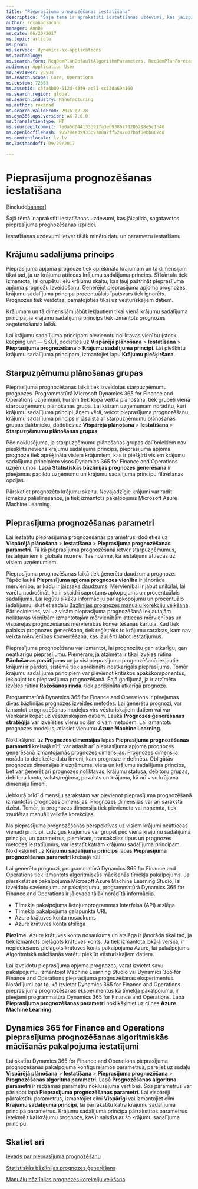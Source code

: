 ```yaml
---
title: "Pieprasījuma prognozēšanas iestatīšana"
description: "Šajā tēmā ir aprakstīti iestatīšanas uzdevumi, kas jāizpilda, sagatavotos pieprasījuma prognozēšanas izpildei."
author: roxanadiaconu
manager: AnnBe
ms.date: 06/20/2017
ms.topic: article
ms.prod: 
ms.service: dynamics-ax-applications
ms.technology: 
ms.search.form: ReqDemPlanDefaultAlgorithmParameters, ReqDemPlanForecastParameters
audience: Application User
ms.reviewer: yuyus
ms.search.scope: Core, Operations
ms.custom: 72653
ms.assetid: c5fa4b09-512d-4349-ac51-cc13da69a160
ms.search.region: global
ms.search.industry: Manufacturing
ms.author: roxanad
ms.search.validFrom: 2016-02-28
ms.dyn365.ops.version: AX 7.0.0
ms.translationtype: HT
ms.sourcegitcommit: 7e0a5d044133b917a3eb9386773205218e5c1b40
ms.openlocfilehash: 905794e39933c9788a7ff5247807baf0ebb807d8
ms.contentlocale: lv-lv
ms.lasthandoff: 09/29/2017

---
```


# <a name="demand-forecasting-setup"></a>Pieprasījuma prognozēšanas iestatīšana

[!include[banner](../includes/banner.md)]


Šajā tēmā ir aprakstīti iestatīšanas uzdevumi, kas jāizpilda, sagatavotos pieprasījuma prognozēšanas izpildei.  

Iestatīšanas uzdevumi ietver tālāk minēto datu un parametru iestatīšanu.

## <a name="item-allocation-key"></a>Krājumu sadalījuma princips
Pieprasījuma apjoma prognoze tiek aprēķināta krājumam un tā dimensijām tikai tad, ja uz krājumu attiecas krājumu sadalījuma princips. Šī kārtula tiek izmantota, lai grupētu lielu krājumu skaitu, kas ļauj paātrināt pieprasījuma apjoma prognožu izveidošanu. Ģenerējot pieprasījuma apjoma prognozes, krājumu sadalījuma principa procentuālais īpatsvars tiek ignorēts. Prognozes tiek veidotas, pamatojoties tikai uz vēsturiskajiem datiem. 

Krājumam un tā dimensijām jābūt iekļautiem tikai vienā krājumu sadalījuma principā, ja krājumu sadalījuma princips tiek izmantots prognozes sagatavošanas laikā. 

Lai krājumu sadalījuma principam pievienotu noliktavas vienību (stock keeping unit — SKU), dodieties uz **Vispārējā plānošana** &gt; **Iestatīšana** &gt; **Pieprasījuma prognozēšana** &gt; **Krājumu sadalījuma principi**. Lai piešķirtu krājumu sadalījuma principam, izmantojiet lapu **Krājumu piešķiršana**.

## <a name="intercompany-planning-groups"></a>Starpuzņēmumu plānošanas grupas
Pieprasījuma prognozēšanas laikā tiek izveidotas starpuzņēmumu prognozes. Programmatūrā Microsoft Dynamics 365 for Finance and Operations uzņēmumi, kuriem tiek kopā veikta plānošana, tiek grupēti vienā starpuzņēmumu plānošanas grupā. Lai katram uzņēmumam norādītu, kuri krājumu sadalījuma principi jāņem vērā, veicot pieprasījuma prognozēšanu, krājumu sadalījuma princips ir jāsaista ar starpuzņēmumu plānošanas grupas dalībnieku, dodoties uz **Vispārējā plānošana** &gt; **Iestatīšana** &gt; **Starpuzņēmumu plānošanas grupas**. 

Pēc noklusējuma, ja starpuzņēmumu plānošanas grupas dalībniekiem nav piešķirts neviens krājumu sadalījuma princips, pieprasījuma apjoma prognoze tiek aprēķināta visiem krājumiem, kas ir piešķirti visiem krājumu sadalījuma principiem visos Dynamics 365 for Finance and Operations uzņēmumos. Lapā **Statistiskās bāzlīnijas prognozes ģenerēšana** ir pieejamas papildu uzņēmumu un krājumu sadalījuma principu filtrēšanas opcijas. 

Pārskatiet prognozēto krājumu skaitu. Nevajadzīgie krājumi var radīt izmaksu palielināšanos, ja tiek izmantots pakalpojums Microsoft Azure Machine Learning.

## <a name="demand-forecasting-parameters"></a>Pieprasījuma prognozēšanas parametri
Lai iestatītu pieprasījuma prognozēšanas parametrus, dodieties uz **Vispārējā plānošana** &gt; **Iestatīšana** &gt; **Pieprasījuma prognozēšanas parametri**. Tā kā pieprasījuma prognozēšana ietver starpuzņēmumus, iestatījumiem ir globāla nozīme. Tas nozīmē, ka iestatījumi attiecas uz visiem uzņēmumiem. 

Pieprasījuma prognozēšanas laikā tiek ģenerēta daudzumu prognoze. Tāpēc laukā **Pieprasījuma apjoma prognozes vienība** ir jānorāda mērvienība, ar kādu ir jāizsaka daudzums. Mērvienībai ir jābūt unikālai, lai varētu nodrošināt, ka ir skaidri saprotams apkopojums un procentuālais sadalījums. Lai iegūtu sīkāku informāciju par apkopojumu un procentuālo iedalījumu, skatiet sadaļu [Bāzlīnijas prognozes manuālu korekciju veikšana](manual-adjustments-baseline-forecast.md). Pārliecinieties, vai uz visām pieprasījuma prognozēšanā iekļautajām noliktavas vienībām izmantotajām mērvienībām attiecas mērvienības un vispārējās prognozēšanas mērvienības konvertēšanas kārtula. Kad tiek palaista prognozes ģenerēšana, tiek reģistrēts to krājumu saraksts, kam nav veikta mērvienības konvertēšana, kas ļauj ērti labot iestatījumus. 

Pieprasījuma prognozēšanu var izmantot, lai prognozētu gan atkarīgu, gan neatkarīgu pieprasījumu. Piemēram, ja atzīmēta ir tikai izvēles rūtiņa **Pārdošanas pasūtījums** un ja visi pieprasījuma prognozēšanā iekļautie krājumi ir pārdoti, sistēmā tiek aprēķināts neatkarīgais pieprasījums. Tomēr krājumu sadalījuma principiem var pievienot kritiskos apakškomponentus, iekļaujot tos pieprasījuma prognozēšanā. Šajā gadījumā, ja ir atzīmēta izvēles rūtiņa **Ražošanas rinda**, tiek aprēķināta atkarīgā prognoze. 

Programmatūrā Dynamics 365 for Finance and Operations ir pieejamas divas bāzlīnijas prognozes izveides metodes. Lai ģenerētu prognozi, var izmantot prognozēšanas modeļus virs vēsturiskajiem datiem vai var vienkārši kopēt uz vēsturiskajiem datiem. Laukā **Prognozes ģenerēšanas stratēģija** var izvēlēties vienu no šīm divām metodēm. Lai izmantotu prognozes modeļus, atlasiet vienumu **Azure Machine Learning**. 

Noklikšķinot uz **Prognozes dimensijas** lapas **Pieprasījuma prognozēšanas parametri** kreisajā rūtī, var atlasīt arī pieprasījuma apjoma prognozes ģenerēšanā izmantojamās prognozes dimensijas. Prognozes dimensija norāda to detalizēto datu līmeni, kam prognoze ir definēta. Obligātās prognozes dimensijas ir uzņēmums, vieta un krājumu sadalījuma princips, bet var ģenerēt arī prognozes noliktavas, krājumu statusa, debitoru grupas, debitora konta, valsts/reģiona, pavalsts un krājuma, kā arī visu krājuma dimensiju līmenī. 

Jebkurā brīdī dimensiju sarakstam var pievienot pieprasījuma prognozēšanā izmantotās prognozes dimensijas. Prognozes dimensijas var arī sarakstā dzēst. Tomēr, ja prognozes dimensija tiek pievienota vai noņemta, tiek zaudētas manuāli veiktās korekcijas. 

No pieprasījuma prognozēšanas perspektīvas uz visiem krājumi neattiecas vienādi principi. Līdzīgus krājumus var grupēt pēc viena krājumu sadalījuma principa, un parametrus, piemēram, transakcijas tipus un prognozes metodes iestatījumus, var iestatīt katram krājumu sadalījuma principam. Noklikšķiniet uz **Krājumu sadalījuma princips** lapas **Pieprasījuma prognozēšanas parametri** kreisajā rūtī. 

Lai ģenerētu prognozi, programmatūrā Dynamics 365 for Finance and Operations tiek izmantots algoritmiskās mācīšanās tīmekļa pakalpojums. Ja pierakstāties pakalpojumā Microsoft Azure Machine Learning Studio, lai izveidotu savienojumu ar pakalpojumu, programmatūrā Dynamics 365 for Finance and Operations ir jāievada tālāk norādītā informācija.

-   Tīmekļa pakalpojuma lietojumprogrammas interfeisa (API) atslēga
-   Tīmekļa pakalpojuma galapunkta URL
-   Azure krātuves konta nosaukums
-   Azure krātuves konta atslēga

**Piezīme.** Azure krātuves konta nosaukums un atslēga ir jānorāda tikai tad, ja tiek izmantots pielāgots krātuves konts. Ja tiek izmantota lokālā versija, ir nepieciešams pielāgots krātuves konts pakalpojumā Azure, lai pakalpojums Algoritmiskā mācīšanās varētu piekļūt vēsturiskajiem datiem. 

Lai izveidotu pieprasījuma apjoma prognozes, varat izvietot savu pakalpojumu, izmantojot Machine Learning Studio vai Dynamics 365 for Finance and Operations pieprasījuma prognozēšanas eksperimentus. Norādījumi par to, kā izvietot Dynamics 365 for Finance and Operations pieprasījuma prognozēšanas eksperimentus kā tīmekļa pakalpojumu, ir pieejami programmatūrā Dynamics 365 for Finance and Operations. Lapā **Pieprasījuma prognozēšanas parametri** noklikšķiniet uz cilnes **Azure Machine Learning**.

## <a name="settings-for-the-finance-and-operations-demand-forecasting-machine-learning-service"></a>Dynamics 365 for Finance and Operations pieprasījuma prognozēšanas algoritmiskās mācīšanās pakalpojuma iestatījumi
Lai skatītu Dynamics 365 for Finance and Operations pieprasījuma prognozēšanas pakalpojuma konfigurējamos parametrus, pārejiet uz sadaļu **Vispārējā plānošana** &gt; **Iestatīšana** &gt; **Pieprasījuma prognozēšana** &gt; **Prognozēšanas algoritma parametri**. Lapā **Prognozēšanas algoritma parametri** ir redzamas parametru noklusējuma vērtības. Šos parametrus var pārlabot lapā **Pieprasījuma prognozēšanas parametri**. Lai vispārēji pārrakstītu parametrus, izmantojiet cilni **Vispārīgi** vai izmantojiet cilni **Krājumu sadalījuma principi**, lai pārrakstītu katra krājumu sadalījuma principa parametrus. Krājumu sadalījuma principa pārrakstītos parametrus ietekmē tikai krājumu prognoze, kas ir saistīta ar šo krājumu sadalījuma principu.

<a name="see-also"></a>Skatiet arī
--------

[Ievads par pieprasījuma prognozēšanu](introduction-demand-forecasting.md)

[Statistiskās bāzlīnijas prognozes ģenerēšana](generate-statistical-baseline-forecast.md)

[Manuālu bāzlīnijas prognozes korekciju veikšana](manual-adjustments-baseline-forecast.md)





